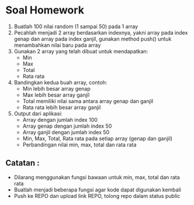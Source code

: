 # Soal Homework
1. Buatlah 100 nilai random (1 sampai 50) pada 1 array
1. Pecahlah menjadi 2 array berdasarkan indexnya, yakni array pada index genap dan array pada index ganjil, gunakan method push() untuk menambahkan
nilai baru pada array
1. Gunakan 2 array yang telah dibuat untuk mendapatkan:
    - Min
    - Max
    - Total
    - Rata rata
1. Bandingkan kedua buah array, contoh:
    - Min lebih besar array genap
    - Max lebih besar array ganjil
    - Total memiliki nilai sama antara array genap dan ganjil
    - Rata rata lebih besar array ganjil
1. Output dari aplikasi:
    - Array dengan jumlah index 100
    - Array genap dengan jumlah index 50
    - Array ganjil dengan jumlah index 50
    - Min, Max, Total, Rata rata pada setiap array (genap dan ganjil)
    - Perbandingan nilai min, max, total dan rata rata
## Catatan :
- Dilarang menggunakan fungsi bawaan untuk min, max, total dan rata rata
- Buatlah menjadi beberapa fungsi agar kode dapat digunakan kembali
- Push ke REPO dan upload link REPO, tolong repo dalam status public
